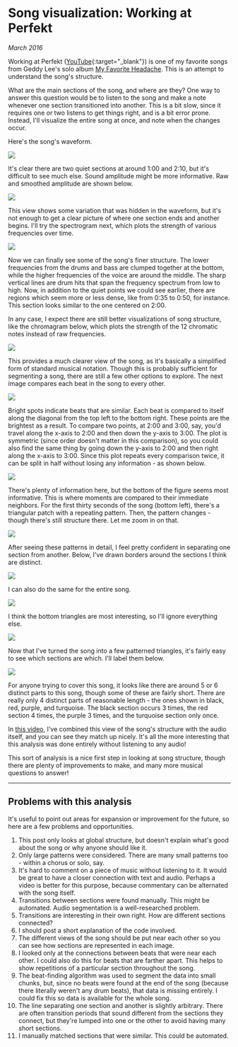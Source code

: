 # Song visualization: Working at Perfekt

*March 2016*

Working at Perfekt ([YouTube](https://www.youtube.com/watch?v=IisWePK0dFM){:target="_blank"}) is one of my favorite songs from Geddy Lee's solo album [My Favorite Headache](https://www.youtube.com/watch?v=DylIPs2MI98&list=PLOmCR6c3Jdl82z_UFSN_w5dChgRtHANMv). This is an attempt to understand the  song's structure.

What are the main sections of the song, and where are they? One way to answer this question would be to listen to the song and make a note whenever one section transitioned into another. This is a bit slow, since it requires one or two listens to get things right, and is a bit error prone. Instead, I'll visualize the entire song at once, and note when the changes occur. 

Here's the song's waveform. 

![](/img/perfekt/waveform.png)

It's clear there are two quiet sections at around 1:00 and 2:10, but it's difficult to see much else. Sound amplitude might be more informative. Raw and smoothed amplitude are shown below. 

![](/img/perfekt/amplitude.png)

This view shows some variation that was hidden in the waveform, but it's not enough to get a clear picture of where one section ends and another begins. I'll try the spectrogram next,  which plots the strength of various frequencies over time. 

![](/img/perfekt/spectrogram.png)

Now we can finally see some of the song's finer structure. The lower frequencies from the drums and bass are clumped together at the bottom, while the higher frequencies of the voice are around the middle. The sharp vertical lines are drum hits that span the frequency spectrum from low to high. Now, in addition to the quiet points we could see earlier, there are regions which seem more or less dense, like from 0:35 to 0:50, for instance. This section looks similar to the one centered on 2:00. 

In any case, I expect there are still better visualizations of song structure, like the chromagram below, which plots the strength of the 12 chromatic notes instead of raw frequencies. 

![](/img/perfekt/chromagram.png)

This provides a much clearer view of the song, as it's basically a simplified form of standard musical notation. Though this is probably sufficient for segmenting a song, there are still a few other options to explore. The next image compares each beat in the song to every other. 

![](/img/perfekt/beat-matrix.png)

Bright spots indicate beats that are similar. Each beat is compared to itself along the diagonal from the top left to the bottom right. These points are the brightest as a result. To compare two points, at 2:00 and 3:00, say, you'd travel along the x-axis to 2:00 and then down the y-axis to 3:00. The plot is symmetric (since order doesn't matter in this comparison), so you could also find the same thing by going down the y-axis to 2:00 and then right along the x-axis to 3:00. Since this plot repeats every comparison twice, it can be split in half without losing any information - as shown below. 

![](/img/perfekt/beat-triangle-1.png)

There's plenty of information here, but the bottom of the figure seems most informative. This is where moments are compared to their immediate neighbors. For the first thirty seconds of the song (bottom left), there's a triangular patch with a repeating pattern. Then, the pattern changes - though there's still structure there. Let me zoom in on that. 

![](/img/perfekt/beat-triangle-2.png)

After seeing these patterns in detail, I feel pretty confident in separating one section from another. Below, I've drawn borders around the sections I think are distinct. 

![](/img/perfekt/beat-triangle-3.png)

I can also do the same for the entire song. 

![](/img/perfekt/beat-triangle-4.png)

I think the bottom triangles are most interesting, so I'll ignore everything else. 

![](/img/perfekt/triangles.png)

Now that I've turned the song into a few patterned triangles, it's fairly easy to see which sections are which. I'll label them below. 

![](/img/perfekt/sections.png)

For anyone trying to cover this song, it looks like there are around 5 or 6 distinct parts to this song, though some of these are fairly short. There are really only 4 distinct parts of reasonable length - the ones shown in black, red, purple, and turquoise. The black section occurs 3 times, the red section 4 times, the purple 3 times, and the turquoise section only once. 

In [this video](https://www.youtube.com/embed/yvu0A5-oHWY), I've combined this view of the song's structure with the audio itself, and you can see they match up nicely. It's all the more interesting that this analysis was done entirely without listening to any audio!

This sort of analysis is a nice first step in looking at song structure, though there are plenty of improvements to make, and many more musical questions to answer!

---
## Problems with this analysis

It's useful to point out areas for expansion or improvement for the future, so here are a few problems and opportunities. 

1. This post only looks at global structure, but doesn't explain what's good about the song or why anyone should like it. 
2. Only large patterns were considered. There are many small patterns too - within a chorus or solo, say. 
3. It's hard to comment on a piece of music without listening to it. It would be great to have a closer connection with text and audio. Perhaps a video is better for this purpose, because commentary can be alternated with the song itself. 
4. Transitions between sections were found manually. This might be automated. Audio segmentation is a well-researched problem. 
5. Transitions are interesting in their own right. How are different sections connected?
6. I should post a short explanation of the code involved. 
7. The different views of the song should be put near each other so you can see how sections are represented in each image.
8. I looked only at the connections between beats that were near each other. I could also do this for beats that are farther apart. This helps to show repetitions of a particular section throughout the song. 
9. The beat-finding algorithm was used to segment the data into small chunks, but, since no beats were found at the end of the song (because there literally weren't any drum beats), that data is missing entirely. I could fix this so data is available for the whole song. 
10. The line separating one section and another is slightly arbitrary. There are often transition periods that sound different from the sections they connect, but they're lumped into one or the other to avoid having many short sections. 
11. I manually matched sections that were similar. This could be automated.
